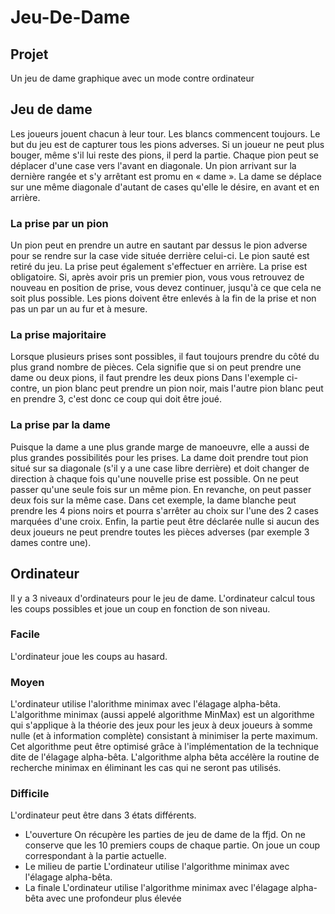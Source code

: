 # Jeu-De-Dame

## Projet
Un jeu de dame graphique avec un mode contre ordinateur

## Jeu de dame
Les joueurs jouent chacun à leur tour. Les blancs commencent toujours.
Le but du jeu est de capturer tous les pions adverses.
Si un joueur ne peut plus bouger, même s'il lui reste des pions, il perd la partie.
Chaque pion peut se déplacer d'une case vers l'avant en diagonale.
Un pion arrivant sur la dernière rangée et s'y arrêtant est promu en « dame ».
La dame se déplace sur une même diagonale d'autant de cases qu'elle le désire, en avant et en arrière.

### La prise par un pion

Un pion peut en prendre un autre en sautant par dessus le pion adverse pour se rendre sur la case vide située derrière celui-ci. Le pion sauté est retiré du jeu.
La prise peut également s'effectuer en arrière.
La prise est obligatoire.
Si, après avoir pris un premier pion, vous vous retrouvez de nouveau en position de prise, vous devez continuer, jusqu'à ce que cela ne soit plus possible.
Les pions doivent être enlevés à la fin de la prise et non pas un par un au fur et à mesure.


### La prise majoritaire
Lorsque plusieurs prises sont possibles, il faut toujours prendre du côté du plus grand nombre de pièces.
Cela signifie que si on peut prendre une dame ou deux pions, il faut prendre les deux pions
Dans l'exemple ci-contre, un pion blanc peut prendre un pion noir, mais l'autre pion blanc peut en prendre 3, c'est donc ce coup qui doit être joué.

### La prise par la dame
Puisque la dame a une plus grande marge de manoeuvre, elle a aussi de plus grandes possibilités pour les prises.
La dame doit prendre tout pion situé sur sa diagonale (s'il y a une case libre derrière) et doit changer de direction à chaque fois qu'une  nouvelle prise est possible.
On ne peut passer qu'une seule fois sur un même pion.
En revanche, on peut passer deux fois sur la même case.
Dans cet exemple, la dame blanche peut prendre les 4 pions noirs et pourra s'arrêter au choix sur l'une des 2 cases marquées d'une croix.
Enfin, la partie peut être déclarée nulle si aucun des deux joueurs ne peut prendre toutes les pièces adverses (par exemple 3 dames contre une).

## Ordinateur
Il y a 3 niveaux d'ordinateurs pour le jeu de dame.
L'ordinateur calcul tous les coups possibles et joue un coup en fonction de son niveau.
### Facile
L'ordinateur joue les coups au hasard.
### Moyen
L'ordinateur utilise l'alorithme minimax avec l'élagage alpha-bêta.
L'algorithme minimax (aussi appelé algorithme MinMax) est un algorithme qui s'applique à la théorie des jeux pour les jeux à deux joueurs à somme nulle (et à information complète) consistant à minimiser la perte maximum.
Cet algorithme peut être optimisé grâce à l'implémentation de la technique dite de l'élagage alpha-bêta. L'algorithme alpha bêta accélère la routine de recherche minimax en éliminant les cas qui ne seront pas utilisés. 
### Difficile
L'ordinateur peut être dans 3 états différents.
- L'ouverture
	On récupère les parties de jeu de dame de la ffjd.
	On ne conserve que les 10 premiers coups de chaque partie.
	On joue un coup correspondant à la partie actuelle.
- Le milieu de partie
	L'ordinateur utilise l'algorithme minimax avec l'élagage alpha-bêta.
- La finale
	L'ordinateur utilise l'algorithme minimax avec l'élagage alpha-bêta avec une profondeur plus élevée 

